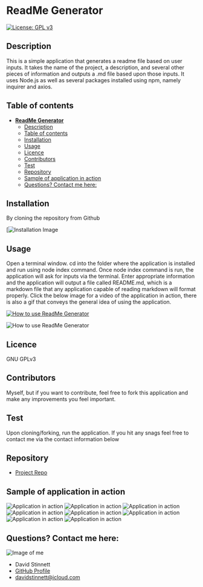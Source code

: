# **ReadMe Generator**
[![License: GPL v3](https://img.shields.io/badge/License-GPLv3-blue.svg)](https://www.gnu.org/licenses/gpl-3.0)
## Description 
This is a simple application that generates a readme file based on user inputs. It takes the name of the project, a description, and several other pieces of information and outputs a .md file based upon those inputs. It uses Node.js as well as several packages installed using npm, namely inquirer and axios.
## Table of contents
- [**ReadMe Generator**](#readme-generator)
  - [Description](#description)
  - [Table of contents](#table-of-contents)
  - [Installation](#installation)
  - [Usage](#usage)
  - [Licence](#licence)
  - [Contributors](#contributors)
  - [Test](#test)
  - [Repository](#repository)
  - [Sample of application in action](#sample-of-application-in-action)
  - [Questions? Contact me here:](#questions-contact-me-here)
## Installation
By cloning the repository from Github

[![Installation Image](./assets/installation.png)

## Usage
Open a terminal window. cd into the folder where the application is installed and run using node index command. Once node index command is run, the application will ask for inputs via the terminal. Enter appropriate information and the application will output a file called README.md, which is a markdown file that any application capable of reading markdown will format properly. Click the below image for a video of the application in action, there is also a gif that conveys the general idea of using the application.

[![How to use ReadMe Generator](https://img.youtube.com/vi/PX3Y4k1lvRo/0.jpg)](https://youtu.be/PX3Y4k1lvRo "Everything Is AWESOME")

![How to use ReadMe Generator](./assets/readmegenerator.gif)

## Licence
GNU GPLv3
## Contributors
Myself, but if you want to contribute, feel free to fork this application and make any improvements you feel important.
## Test
Upon cloning/forking, run the application. If you hit any snags feel free to contact me via the contact information below
## Repository
- [Project Repo](https://github.com/serjykalstryke/ReadMe-Generator)

## Sample of application in action
![Application in action](./assets/0nodeindex.png)
![Application in action](./assets/1title.png)
![Application in action](./assets/2description.png)
![Application in action](./assets/3license.png)
![Application in action](./assets/4test.png)
![Application in action](./assets/5email.png)
![Application in action](./assets/6repo.png)
![Application in action](./assets/7success.png)

## Questions? Contact me here:
![Image of me](https://avatars2.githubusercontent.com/u/68971513?v=4)
- David Stinnett
- [GitHub Profile](https://github.com/serjykalstryke)
- <davidstinnett@icloud.com>